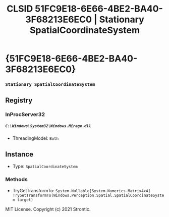 ﻿---
title: "CLSID 51FC9E18-6E66-4BE2-BA40-3F68213E6EC0 | Stationary SpatialCoordinateSystem"
excerpt: What is COM-Object CLSID 51FC9E18-6E66-4BE2-BA40-3F68213E6EC0?
---

# {51FC9E18-6E66-4BE2-BA40-3F68213E6EC0}

### `Stationary SpatialCoordinateSystem`

## Registry


### InProcServer32

##### `C:\Windows\System32\Windows.Mirage.dll`
* ThreadingModel: `Both`

## Instance

* Type: `SpatialCoordinateSystem`

### Methods

* TryGetTransformTo: `System.Nullable[System.Numerics.Matrix4x4] TryGetTransformTo(Windows.Perception.Spatial.SpatialCoordinateSystem target)`

MIT License. Copyright (c) 2021 Strontic.


